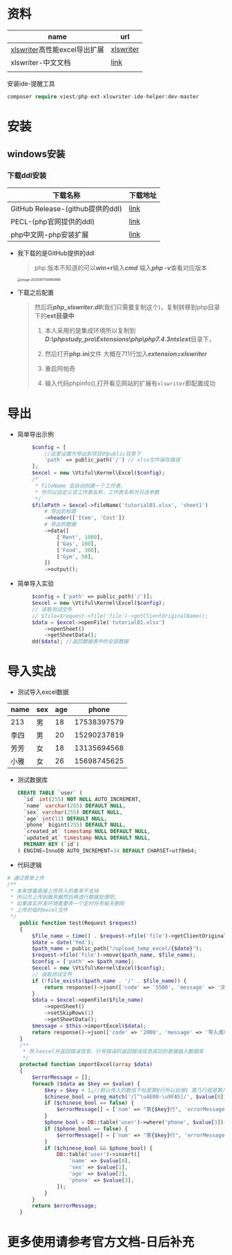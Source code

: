 #  资料

| name                                                         | url                                                |
| ------------------------------------------------------------ | -------------------------------------------------- |
| [xlswriter](https://xlswriter.viest.me/index.html)高性能excel导出扩展 | [xlswriter](https://xlswriter.viest.me/index.html) |
| xlswriter-中文文档                                           | [link](https://xlswriter-docs.viest.me/zh-cn)      |
|                                                              |                                                    |

安装ide-提醒工具

```php
composer require viest/php-ext-xlswriter-ide-helper:dev-master
```

# 安装

## windows安装

### 下载**ddl**安装

| 下载名称                         | 下载地址                                                    |
| -------------------------------- | ----------------------------------------------------------- |
| GitHub Release-(github提供的ddl) | [link](https://github.com/viest/php-ext-xlswriter/releases) |
| PECL-(php官网提供的ddl)          | [link](https://pecl.php.net/package/xlswriter)              |
| php中文网-php安装扩展            | [link](https://www.php.cn/php-weizijiaocheng-392756.html)   |

- 我下载的是GitHub提供的ddl

  >php 版本不知道的可以**win+r**输入***cmd*** 输入***php -v***查看对应版本

  <img src="https://yaoliuyang-blog-images.oss-cn-beijing.aliyuncs.com/blogImages/image-20210917144950885.png" alt="image-20210917144950885" style="zoom:50%;" />

- 下载之后配置

  > 然后将***php_xlswriter.dll***(我们只需要复制这个)，复制转移到php目录下的**ext目录中**
  >
  > 1. 本人采用的是集成环境所以复制到***D:\phpstudy_pro\Extensions\php\php7.4.3nts\ext***目录下，
  >
  > 2. 然后打开**php.ini**文件 大概在711行加入***extension=xlswriter***
  >
  > 3. 重启阿帕奇 
  > 4. 输入代码phpinfo(),打开看见网站的扩展有`xlswriter`即配置成功

# 导出

- 简单导出示例

```php
        $config = [
            //这里设置为导出到项目的public目录下
            'path' => public_path('/') // xlsx文件保存路径
        ];
        $excel = new \Vtiful\Kernel\Excel($config);
        /*
         * fileName 会自动创建一个工作表，
         * 你可以自定义该工作表名称，工作表名称为可选参数
         */
        $filePath = $excel->fileName('tutorial01.xlsx', 'sheet1')
            # 导出的标题
            ->header(['Item', 'Cost'])
            # 导出的数据
            ->data([
                ['Rent', 1000],
                ['Gas', 100],
                ['Food', 300],
                ['Gym', 50],
            ])
            ->output();
```

- 简单导入实验

```php
        $config = ['path' => public_path('/')];
        $excel = new \Vtiful\Kernel\Excel($config);
        // 读取测试文件
        // $file=$request->file('file')->getClientOriginalName();
        $data = $excel->openFile('tutorial01.xlsx')
            ->openSheet()
            ->getSheetData();
        dd($data); //返回数据表中的全部数据
```

# 导入实战

- 测试导入excel数据

| name | sex  | age  | phone       |
| ---- | ---- | ---- | ----------- |
| 213  | 男   | 18   | 17538397579 |
| 李四 | 男   | 20   | 15290237819 |
| 芳芳 | 女   | 18   | 13135694568 |
| 小雅 | 女   | 26   | 15698745625 |

- 测试数据库

  ```sql
  CREATE TABLE `user` (
    `id` int(255) NOT NULL AUTO_INCREMENT,
    `name` varchar(255) DEFAULT NULL,
    `sex` varchar(255) DEFAULT NULL,
    `age` int(11) DEFAULT NULL,
    `phone` bigint(255) DEFAULT NULL,
    `created_at` timestamp NULL DEFAULT NULL,
    `updated_at` timestamp NULL DEFAULT NULL,
    PRIMARY KEY (`id`)
  ) ENGINE=InnoDB AUTO_INCREMENT=34 DEFAULT CHARSET=utf8mb4;
  ```

  

- 代码逻辑

```php
# 通过表单上传
/**
 * 本来想着直接上传导入的看来不支持
 * 所以先上传到服务器然后再进行数据处理吧,
 * 如果真实开发环境需要弄一个定时任务每天删除
 * 上传的临时excel文件
 */
    public function test(Request $request)
    {
        $file_name = time() . $request->file('file')->getClientOriginalName();# 设置上传的文件名称为了不重复设置了时间戳
        $date = date('Ymd');
        $path_name = public_path("/upload_temp_excel/{$date}");
        $request->file('file')->move($path_name, $file_name);
        $config = ['path' => $path_name];
        $excel = new \Vtiful\Kernel\Excel($config);
        // 读取测试文件
        if (!file_exists($path_name . '/' . $file_name)) {
            return response()->json(['code' => '5500', 'message' => '文件上传失败', 'data' => []]);
        }
        $data = $excel->openFile($file_name)
            ->openSheet()
            ->setSkipRows(1)
            ->getSheetData();
        $message = $this->importExcel($data);
        return response()->json(['code' => '2000', 'message' => '导入成功', 'data' => $message]);
    }
    /**
     * 导入excel并返回错误信息，行号错误的返回错误信息成功的直接插入数据库
     */
    protected function importExcel(array $data)
    {
        $errorMessage = [];
        foreach ($data as $key => $value) {
            $key = $key + 1;//默认传入的数组下标是第0行所以自增1 第几行就是第几行
            $chinese_bool = preg_match('/[^\u4E00-\u9FA5]/', $value[0]) == 0 ? false : true;//返回0 是中文
            if ($chinese_bool == false) {
                $errorMessage[] = ['num' => "第{$key}行", 'errorMessage' => '姓名只能为中文'];//==0不是中文
            }
            $phone_bool = DB::table('user')->where('phone', $value[3])->exists() == false ? true : false;//返回false手机号不存在
            if ($phone_bool == false) {
                $errorMessage[] = ['num' => "第{$key}行", 'errorMessage' => '手机号码已存在'];
            }
            if ($chinese_bool && $phone_bool) {
                DB::table('user')->insert([
                    'name' => $value[0],
                    'sex' => $value[1],
                    'age' => $value[2],
                    'phone' => $value[3],
                ]);
            }
        }
        return $errorMessage;
    }
```



# 更多使用请参考官方文档-日后补充


